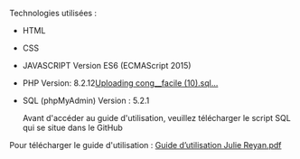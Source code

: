 
Technologies utilisées :
- HTML
- CSS
- JAVASCRIPT Version ES6 (ECMAScript 2015)
- PHP Version: 8.2.12[Uploading cong__facile (10).sql…]()

- SQL (phpMyAdmin) Version : 5.2.1

  Avant d'accéder au guide d'utilisation, veuillez télécharger le script SQL qui se situe dans le GitHub

Pour télécharger le guide d'utilisation :
[Guide d’utilisation Julie Reyan.pdf](https://github.com/user-attachments/files/20278876/Guide.d.utilisation.Julie.Reyan.pdf)
